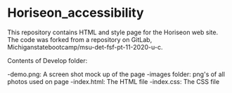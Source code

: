 # Horiseon_accessibility
This repository contains HTML and style page for the Horiseon web site.  The code was forked from a repository on GitLab, Michiganstatebootcamp/msu-det-fsf-pt-11-2020-u-c.
  

Contents of Develop folder:

  -demo.png: A screen shot mock up of the page
  -images folder: png's of all photos used on page
  -index.html: The HTML file
  -index.css: The CSS file
  
  
  
